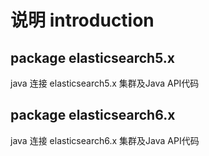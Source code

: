 # 说明 introduction



## package  elasticsearch5.x
java 连接 elasticsearch5.x 集群及Java API代码

## package  elasticsearch6.x
java 连接 elasticsearch6.x 集群及Java API代码
